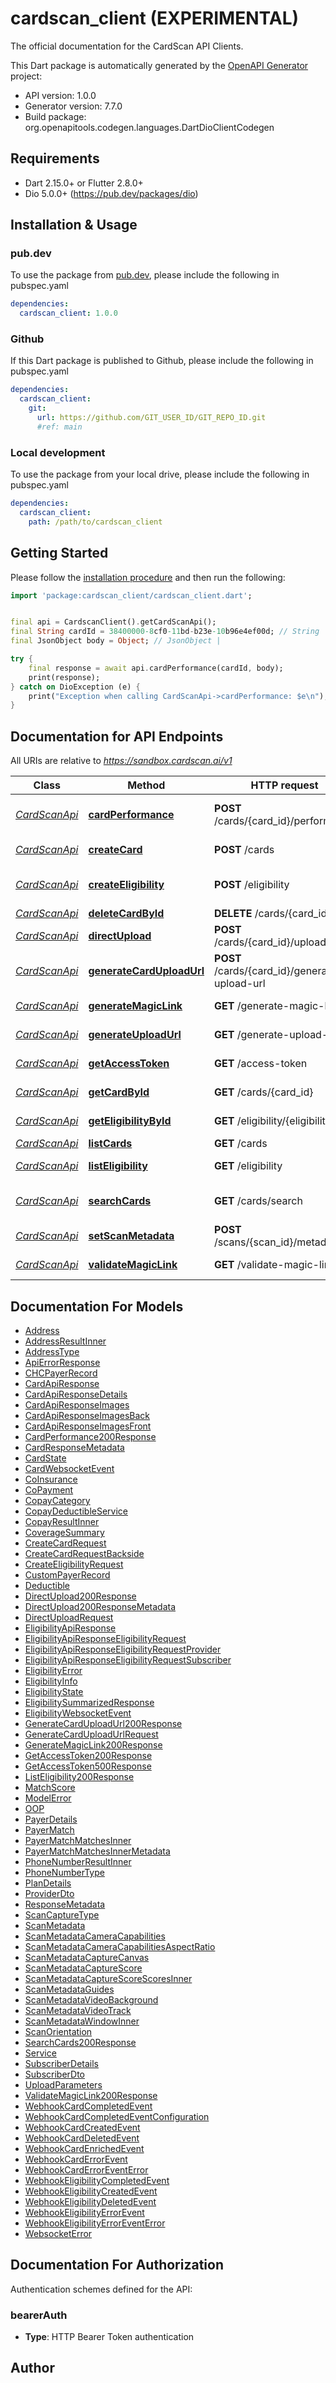 # cardscan_client (EXPERIMENTAL)
The official documentation for the CardScan API Clients.

This Dart package is automatically generated by the [OpenAPI Generator](https://openapi-generator.tech) project:

- API version: 1.0.0
- Generator version: 7.7.0
- Build package: org.openapitools.codegen.languages.DartDioClientCodegen

## Requirements

* Dart 2.15.0+ or Flutter 2.8.0+
* Dio 5.0.0+ (https://pub.dev/packages/dio)

## Installation & Usage

### pub.dev
To use the package from [pub.dev](https://pub.dev), please include the following in pubspec.yaml
```yaml
dependencies:
  cardscan_client: 1.0.0
```

### Github
If this Dart package is published to Github, please include the following in pubspec.yaml
```yaml
dependencies:
  cardscan_client:
    git:
      url: https://github.com/GIT_USER_ID/GIT_REPO_ID.git
      #ref: main
```

### Local development
To use the package from your local drive, please include the following in pubspec.yaml
```yaml
dependencies:
  cardscan_client:
    path: /path/to/cardscan_client
```

## Getting Started

Please follow the [installation procedure](#installation--usage) and then run the following:

```dart
import 'package:cardscan_client/cardscan_client.dart';


final api = CardscanClient().getCardScanApi();
final String cardId = 38400000-8cf0-11bd-b23e-10b96e4ef00d; // String | 
final JsonObject body = Object; // JsonObject | 

try {
    final response = await api.cardPerformance(cardId, body);
    print(response);
} catch on DioException (e) {
    print("Exception when calling CardScanApi->cardPerformance: $e\n");
}

```

## Documentation for API Endpoints

All URIs are relative to *https://sandbox.cardscan.ai/v1*

Class | Method | HTTP request | Description
------------ | ------------- | ------------- | -------------
[*CardScanApi*](doc/CardScanApi.md) | [**cardPerformance**](doc/CardScanApi.md#cardperformance) | **POST** /cards/{card_id}/performance | Card - Send performance data
[*CardScanApi*](doc/CardScanApi.md) | [**createCard**](doc/CardScanApi.md#createcard) | **POST** /cards | Creates a new card
[*CardScanApi*](doc/CardScanApi.md) | [**createEligibility**](doc/CardScanApi.md#createeligibility) | **POST** /eligibility | Create Eligibility Record
[*CardScanApi*](doc/CardScanApi.md) | [**deleteCardById**](doc/CardScanApi.md#deletecardbyid) | **DELETE** /cards/{card_id} | Delete Card
[*CardScanApi*](doc/CardScanApi.md) | [**directUpload**](doc/CardScanApi.md#directupload) | **POST** /cards/{card_id}/upload | Direct Upload
[*CardScanApi*](doc/CardScanApi.md) | [**generateCardUploadUrl**](doc/CardScanApi.md#generatecarduploadurl) | **POST** /cards/{card_id}/generate-upload-url | Card - Generate Upload URL
[*CardScanApi*](doc/CardScanApi.md) | [**generateMagicLink**](doc/CardScanApi.md#generatemagiclink) | **GET** /generate-magic-link | Generate Magic Link
[*CardScanApi*](doc/CardScanApi.md) | [**generateUploadUrl**](doc/CardScanApi.md#generateuploadurl) | **GET** /generate-upload-url | Generate an upload URL
[*CardScanApi*](doc/CardScanApi.md) | [**getAccessToken**](doc/CardScanApi.md#getaccesstoken) | **GET** /access-token | Access Token
[*CardScanApi*](doc/CardScanApi.md) | [**getCardById**](doc/CardScanApi.md#getcardbyid) | **GET** /cards/{card_id} | Get Card by ID
[*CardScanApi*](doc/CardScanApi.md) | [**getEligibilityById**](doc/CardScanApi.md#geteligibilitybyid) | **GET** /eligibility/{eligibility_id} | Get Eligibility
[*CardScanApi*](doc/CardScanApi.md) | [**listCards**](doc/CardScanApi.md#listcards) | **GET** /cards | List Cards
[*CardScanApi*](doc/CardScanApi.md) | [**listEligibility**](doc/CardScanApi.md#listeligibility) | **GET** /eligibility | List Eligibility
[*CardScanApi*](doc/CardScanApi.md) | [**searchCards**](doc/CardScanApi.md#searchcards) | **GET** /cards/search | Search Cards (200) OK
[*CardScanApi*](doc/CardScanApi.md) | [**setScanMetadata**](doc/CardScanApi.md#setscanmetadata) | **POST** /scans/{scan_id}/metadata | Set Scan Metadata
[*CardScanApi*](doc/CardScanApi.md) | [**validateMagicLink**](doc/CardScanApi.md#validatemagiclink) | **GET** /validate-magic-link | Validate Magic Link


## Documentation For Models

 - [Address](doc/Address.md)
 - [AddressResultInner](doc/AddressResultInner.md)
 - [AddressType](doc/AddressType.md)
 - [ApiErrorResponse](doc/ApiErrorResponse.md)
 - [CHCPayerRecord](doc/CHCPayerRecord.md)
 - [CardApiResponse](doc/CardApiResponse.md)
 - [CardApiResponseDetails](doc/CardApiResponseDetails.md)
 - [CardApiResponseImages](doc/CardApiResponseImages.md)
 - [CardApiResponseImagesBack](doc/CardApiResponseImagesBack.md)
 - [CardApiResponseImagesFront](doc/CardApiResponseImagesFront.md)
 - [CardPerformance200Response](doc/CardPerformance200Response.md)
 - [CardResponseMetadata](doc/CardResponseMetadata.md)
 - [CardState](doc/CardState.md)
 - [CardWebsocketEvent](doc/CardWebsocketEvent.md)
 - [CoInsurance](doc/CoInsurance.md)
 - [CoPayment](doc/CoPayment.md)
 - [CopayCategory](doc/CopayCategory.md)
 - [CopayDeductibleService](doc/CopayDeductibleService.md)
 - [CopayResultInner](doc/CopayResultInner.md)
 - [CoverageSummary](doc/CoverageSummary.md)
 - [CreateCardRequest](doc/CreateCardRequest.md)
 - [CreateCardRequestBackside](doc/CreateCardRequestBackside.md)
 - [CreateEligibilityRequest](doc/CreateEligibilityRequest.md)
 - [CustomPayerRecord](doc/CustomPayerRecord.md)
 - [Deductible](doc/Deductible.md)
 - [DirectUpload200Response](doc/DirectUpload200Response.md)
 - [DirectUpload200ResponseMetadata](doc/DirectUpload200ResponseMetadata.md)
 - [DirectUploadRequest](doc/DirectUploadRequest.md)
 - [EligibilityApiResponse](doc/EligibilityApiResponse.md)
 - [EligibilityApiResponseEligibilityRequest](doc/EligibilityApiResponseEligibilityRequest.md)
 - [EligibilityApiResponseEligibilityRequestProvider](doc/EligibilityApiResponseEligibilityRequestProvider.md)
 - [EligibilityApiResponseEligibilityRequestSubscriber](doc/EligibilityApiResponseEligibilityRequestSubscriber.md)
 - [EligibilityError](doc/EligibilityError.md)
 - [EligibilityInfo](doc/EligibilityInfo.md)
 - [EligibilityState](doc/EligibilityState.md)
 - [EligibilitySummarizedResponse](doc/EligibilitySummarizedResponse.md)
 - [EligibilityWebsocketEvent](doc/EligibilityWebsocketEvent.md)
 - [GenerateCardUploadUrl200Response](doc/GenerateCardUploadUrl200Response.md)
 - [GenerateCardUploadUrlRequest](doc/GenerateCardUploadUrlRequest.md)
 - [GenerateMagicLink200Response](doc/GenerateMagicLink200Response.md)
 - [GetAccessToken200Response](doc/GetAccessToken200Response.md)
 - [GetAccessToken500Response](doc/GetAccessToken500Response.md)
 - [ListEligibility200Response](doc/ListEligibility200Response.md)
 - [MatchScore](doc/MatchScore.md)
 - [ModelError](doc/ModelError.md)
 - [OOP](doc/OOP.md)
 - [PayerDetails](doc/PayerDetails.md)
 - [PayerMatch](doc/PayerMatch.md)
 - [PayerMatchMatchesInner](doc/PayerMatchMatchesInner.md)
 - [PayerMatchMatchesInnerMetadata](doc/PayerMatchMatchesInnerMetadata.md)
 - [PhoneNumberResultInner](doc/PhoneNumberResultInner.md)
 - [PhoneNumberType](doc/PhoneNumberType.md)
 - [PlanDetails](doc/PlanDetails.md)
 - [ProviderDto](doc/ProviderDto.md)
 - [ResponseMetadata](doc/ResponseMetadata.md)
 - [ScanCaptureType](doc/ScanCaptureType.md)
 - [ScanMetadata](doc/ScanMetadata.md)
 - [ScanMetadataCameraCapabilities](doc/ScanMetadataCameraCapabilities.md)
 - [ScanMetadataCameraCapabilitiesAspectRatio](doc/ScanMetadataCameraCapabilitiesAspectRatio.md)
 - [ScanMetadataCaptureCanvas](doc/ScanMetadataCaptureCanvas.md)
 - [ScanMetadataCaptureScore](doc/ScanMetadataCaptureScore.md)
 - [ScanMetadataCaptureScoreScoresInner](doc/ScanMetadataCaptureScoreScoresInner.md)
 - [ScanMetadataGuides](doc/ScanMetadataGuides.md)
 - [ScanMetadataVideoBackground](doc/ScanMetadataVideoBackground.md)
 - [ScanMetadataVideoTrack](doc/ScanMetadataVideoTrack.md)
 - [ScanMetadataWindowInner](doc/ScanMetadataWindowInner.md)
 - [ScanOrientation](doc/ScanOrientation.md)
 - [SearchCards200Response](doc/SearchCards200Response.md)
 - [Service](doc/Service.md)
 - [SubscriberDetails](doc/SubscriberDetails.md)
 - [SubscriberDto](doc/SubscriberDto.md)
 - [UploadParameters](doc/UploadParameters.md)
 - [ValidateMagicLink200Response](doc/ValidateMagicLink200Response.md)
 - [WebhookCardCompletedEvent](doc/WebhookCardCompletedEvent.md)
 - [WebhookCardCompletedEventConfiguration](doc/WebhookCardCompletedEventConfiguration.md)
 - [WebhookCardCreatedEvent](doc/WebhookCardCreatedEvent.md)
 - [WebhookCardDeletedEvent](doc/WebhookCardDeletedEvent.md)
 - [WebhookCardEnrichedEvent](doc/WebhookCardEnrichedEvent.md)
 - [WebhookCardErrorEvent](doc/WebhookCardErrorEvent.md)
 - [WebhookCardErrorEventError](doc/WebhookCardErrorEventError.md)
 - [WebhookEligibilityCompletedEvent](doc/WebhookEligibilityCompletedEvent.md)
 - [WebhookEligibilityCreatedEvent](doc/WebhookEligibilityCreatedEvent.md)
 - [WebhookEligibilityDeletedEvent](doc/WebhookEligibilityDeletedEvent.md)
 - [WebhookEligibilityErrorEvent](doc/WebhookEligibilityErrorEvent.md)
 - [WebhookEligibilityErrorEventError](doc/WebhookEligibilityErrorEventError.md)
 - [WebsocketError](doc/WebsocketError.md)


## Documentation For Authorization


Authentication schemes defined for the API:
### bearerAuth

- **Type**: HTTP Bearer Token authentication


## Author



